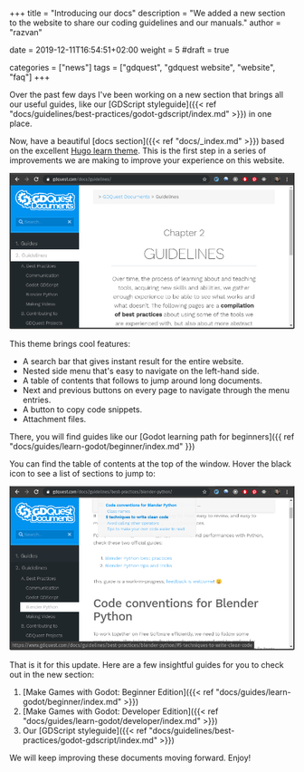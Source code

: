 +++
title = "Introducing our docs"
description = "We added a new section to the website to share our coding guidelines and our manuals."
author = "razvan"

date = 2019-12-11T16:54:51+02:00
weight = 5
#draft = true

categories = ["news"]
tags = ["gdquest", "gdquest website", "website", "faq"]
+++

<!-- If this file goes under contents/docs be sure to start chapters with ##, not # -->

Over the past few days I've been working on a new section that brings all our useful guides, like our [GDScript styleguide]({{< ref "docs/guidelines/best-practices/godot-gdscript/index.md" >}}) in one place.

Now, have a beautiful [docs section]({{< ref "docs/_index.md" >}}) based on the excellent [Hugo learn theme](//learn.netlify.com). This is the first step in a series of improvements we are making to improve your experience on this website.

![GDQuest Docs Section](./img/beautyshot.png)

This theme brings cool features:

- A search bar that gives instant result for the entire website.
- Nested side menu that's easy to navigate on the left-hand side.
- A table of contents that follows to jump around long documents.
- Next and previous buttons on every page to navigate through the menu entries.
- A button to copy code snippets.
- Attachment files.

There, you will find guides like our [Godot learning path for beginners]({{ ref "docs/guides/learn-godot/beginner/index.md" }})

You can find the table of contents at the top of the window. Hover the black icon to see a list of sections to jump to:

![Documents Pages ToC](./img/toc.png)

That is it for this update. Here are a few insightful guides for you to check out in the new section:

1. [Make Games with Godot: Beginner Edition]({{< ref "docs/guides/learn-godot/beginner/index.md" >}})
1. [Make Games with Godot: Developer Edition]({{< ref "docs/guides/learn-godot/developer/index.md" >}})
1. Our [GDScript styleguide]({{< ref "docs/guidelines/best-practices/godot-gdscript/index.md" >}})

We will keep improving these documents moving forward. Enjoy!


